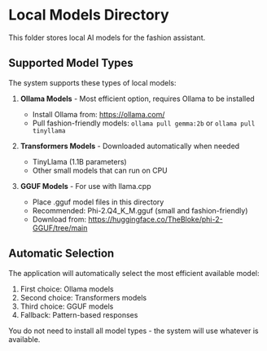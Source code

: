 # Local Models Directory

This folder stores local AI models for the fashion assistant.

## Supported Model Types

The system supports these types of local models:

1. **Ollama Models** - Most efficient option, requires Ollama to be installed
   - Install Ollama from: https://ollama.com/
   - Pull fashion-friendly models: `ollama pull gemma:2b` or `ollama pull tinyllama`

2. **Transformers Models** - Downloaded automatically when needed
   - TinyLlama (1.1B parameters)
   - Other small models that can run on CPU

3. **GGUF Models** - For use with llama.cpp
   - Place .gguf model files in this directory
   - Recommended: Phi-2.Q4_K_M.gguf (small and fashion-friendly)
   - Download from: https://huggingface.co/TheBloke/phi-2-GGUF/tree/main

## Automatic Selection

The application will automatically select the most efficient available model:
1. First choice: Ollama models
2. Second choice: Transformers models 
3. Third choice: GGUF models
4. Fallback: Pattern-based responses

You do not need to install all model types - the system will use whatever is available.
